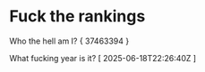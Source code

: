 # Fuck the rankings

Who the hell am I?
{ 37463394 }

What fucking year is it?
[ 2025-06-18T22:26:40Z ]
